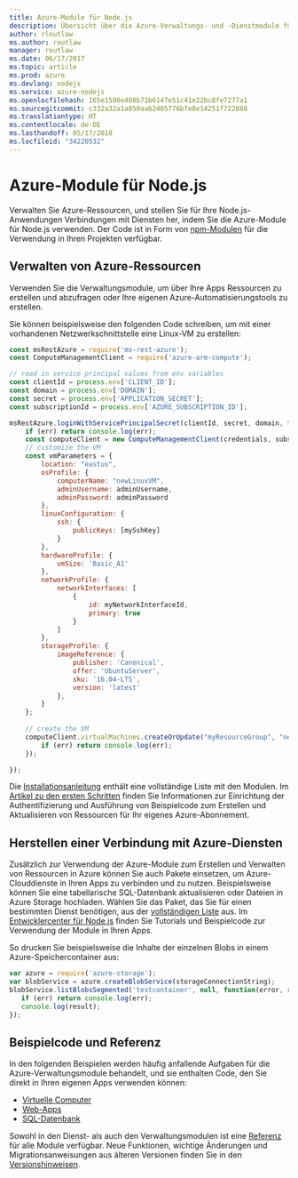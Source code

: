 ```yaml
---
title: Azure-Module für Node.js
description: Übersicht über die Azure-Verwaltungs- und -Dienstmodule für Node.js
author: rloutlaw
ms.author: routlaw
manager: routlaw
ms.date: 06/17/2017
ms.topic: article
ms.prod: azure
ms.devlang: nodejs
ms.service: azure-nodejs
ms.openlocfilehash: 165e1580e408b71b6147e51c41e22bc8fe7277a1
ms.sourcegitcommit: c332a32a1a850aa62405776bfe0e14251f722888
ms.translationtype: HT
ms.contentlocale: de-DE
ms.lasthandoff: 05/17/2018
ms.locfileid: "34220532"
---
```

# <a name="azure-modules-for-nodejs"></a>Azure-Module für Node.js

Verwalten Sie Azure-Ressourcen, und stellen Sie für Ihre Node.js-Anwendungen Verbindungen mit Diensten her, indem Sie die Azure-Module für Node.js verwenden. Der Code ist in Form von [npm-Modulen](node-sdk-azure-install.md) für die Verwendung in Ihren Projekten verfügbar. 

## <a name="manage-azure-resources"></a>Verwalten von Azure-Ressourcen

Verwenden Sie die Verwaltungsmodule, um über Ihre Apps Ressourcen zu erstellen und abzufragen oder Ihre eigenen Azure-Automatisierungstools zu erstellen. 

Sie können beispielsweise den folgenden Code schreiben, um mit einer vorhandenen Netzwerkschnittstelle eine Linux-VM zu erstellen:

```javascript
const msRestAzure = require('ms-rest-azure');
const ComputeManagementClient = require('azure-arm-compute');

// read in service principal values from env variables
const clientId = process.env['CLIENT_ID'];
const domain = process.env['DOMAIN'];
const secret = process.env['APPLICATION_SECRET'];
const subscriptionId = process.env['AZURE_SUBSCRIPTION_ID'];

msRestAzure.loginWithServicePrincipalSecret(clientId, secret, domain, function (err, credentials, subscriptions) {
    if (err) return console.log(err);
    const computeClient = new ComputeManagementClient(credentials, subscriptionId);
    // customize the VM 
    const vmParameters = {
        location: "eastus",
        osProfile: {
            computerName: "newLinuxVM",
            adminUsername: adminUsername,
            adminPassword: adminPassword
        },
        linuxConfiguration: {
            ssh: {
                publicKeys: [mySshKey]
            }
        },
        hardwareProfile: {
            vmSize: 'Basic_A1'
        },
        networkProfile: {
            networkInterfaces: [
                {
                    id: myNetworkInterfaceId,
                    primary: true
                }
            ]
        },
        storageProfile: {
            imageReference: {
                publisher: 'Canonical',
                offer: 'UbuntuServer',
                sku: '16.04-LTS',
                version: 'latest'
            },
        }
    };
 
    // create the VM
    computeClient.virtualMachines.createOrUpdate("myResourceGroup", "newLinuxVM", vmParameters, function (err, data) {
        if (err) return console.log(err);
    });

});
```

Die [Installationsanleitung](node-sdk-azure-install.md) enthält eine vollständige Liste mit den Modulen. Im [Artikel zu den ersten Schritten](node-sdk-azure-get-started.md) finden Sie Informationen zur Einrichtung der Authentifizierung und Ausführung von Beispielcode zum Erstellen und Aktualisieren von Ressourcen für Ihr eigenes Azure-Abonnement. 

## <a name="connect-to-azure-services"></a>Herstellen einer Verbindung mit Azure-Diensten

Zusätzlich zur Verwendung der Azure-Module zum Erstellen und Verwalten von Ressourcen in Azure können Sie auch Pakete einsetzen, um Azure-Clouddienste in Ihren Apps zu verbinden und zu nutzen. Beispielsweise können Sie eine tabellarische SQL-Datenbank aktualisieren oder Dateien in Azure Storage hochladen. Wählen Sie das Paket, das Sie für einen bestimmten Dienst benötigen, aus der [vollständigen Liste](node-sdk-azure-install.md) aus. Im [Entwicklercenter für Node.js](https://azure.microsoft.com/develop/nodejs/) finden Sie Tutorials und Beispielcode zur Verwendung der Module in Ihren Apps.

So drucken Sie beispielsweise die Inhalte der einzelnen Blobs in einem Azure-Speichercontainer aus:

```javascript
var azure = require('azure-storage');
var blobService = azure.createBlobService(storageConnectionString);
blobService.listBlobsSegmented('testcontainer', null, function(error, result, response) {
   if (err) return console.log(err);
   console.log(result);
});
```

## <a name="sample-code-and-reference"></a>Beispielcode und Referenz

In den folgenden Beispielen werden häufig anfallende Aufgaben für die Azure-Verwaltungsmodule behandelt, und sie enthalten Code, den Sie direkt in Ihren eigenen Apps verwenden können:

- [Virtuelle Computer](node-samples-services-compute.md)
- [Web-Apps](node-samples-services-web-and-mobile.md)
- [SQL-Datenbank](node-samples-services-database.md)
   
Sowohl in den Dienst- als auch den Verwaltungsmodulen ist eine [Referenz](https://docs.microsoft.com/javascript/api) für alle Module verfügbar. Neue Funktionen, wichtige Änderungen und Migrationsanweisungen aus älteren Versionen finden Sie in den [Versionshinweisen](https://github.com/Azure/azure-sdk-for-node/releases).